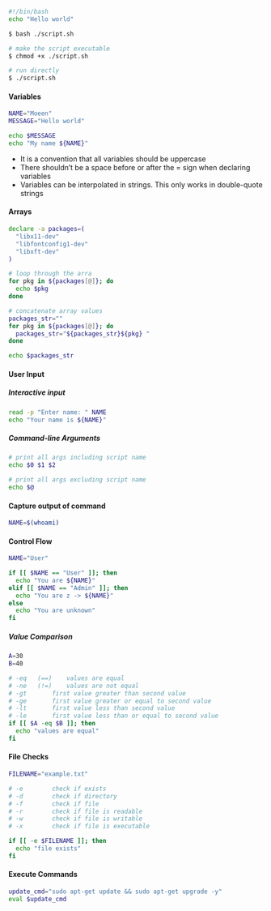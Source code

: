 ```bash
#!/bin/bash
echo "Hello world"
```

```bash
$ bash ./script.sh

# make the script executable
$ chmod +x ./script.sh

# run directly
$ ./script.sh
```


#### Variables
```bash
NAME="Moeen"
MESSAGE="Hello world"

echo $MESSAGE
echo "My name ${NAME}"
```

- It is a convention that all variables should be uppercase
- There shouldn’t be a space before or after the = sign when declaring variables
- Variables can be interpolated in strings. This only works in double-quote strings


#### Arrays
```bash
declare -a packages=(
  "libx11-dev"
  "libfontconfig1-dev"
  "libxft-dev"
)

# loop through the arra
for pkg in ${packages[@]}; do
  echo $pkg
done

# concatenate array values
packages_str=""
for pkg in ${packages[@]}; do
  packages_str="${packages_str}${pkg} "
done

echo $packages_str
```


#### User Input

##### Interactive input
```bash
read -p "Enter name: " NAME
echo "Your name is ${NAME}"
```


##### Command-line Arguments
```bash
# print all args including script name
echo $0 $1 $2

# print all args excluding script name
echo $@
```


#### Capture output of command
```bash
NAME=$(whoami)
```


#### Control Flow
```bash
NAME="User"

if [[ $NAME == "User" ]]; then
  echo "You are ${NAME}"
elif [[ $NAME == "Admin" ]]; then
  echo "You are z -> ${NAME}"
else
  echo "You are unknown"
fi
```


##### Value Comparison
```bash
A=30
B=40

# -eq	(==)	values are equal
# -ne	(!=)	values are not equal
# -gt		first value greater than second value
# -ge		first value greater or equal to second value
# -lt		first value less than second value
# -le		first value less than or equal to second value
if [[ $A -eq $B ]]; then
  echo "values are equal"
fi
```


#### File Checks
```bash
FILENAME="example.txt"

# -e		check if exists
# -d 		check if directory 
# -f 		check if file
# -r 		check if file is readable
# -w 		check if file is writable
# -x 		check if file is executable

if [[ -e $FILENAME ]]; then
  echo "file exists"
fi
```


#### Execute Commands
```bash
update_cmd="sudo apt-get update && sudo apt-get upgrade -y"
eval $update_cmd
```


